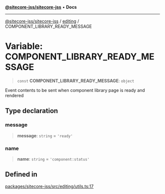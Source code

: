 [**@sitecore-jss/sitecore-jss**](../../README.md) • **Docs**

***

[@sitecore-jss/sitecore-jss](../../README.md) / [editing](../README.md) / COMPONENT\_LIBRARY\_READY\_MESSAGE

# Variable: COMPONENT\_LIBRARY\_READY\_MESSAGE

> `const` **COMPONENT\_LIBRARY\_READY\_MESSAGE**: `object`

Event contents to be sent when component library page is ready and rendered

## Type declaration

### message

> **message**: `string` = `'ready'`

### name

> **name**: `string` = `'component:status'`

## Defined in

[packages/sitecore-jss/src/editing/utils.ts:17](https://github.com/Sitecore/jss/blob/f73438462e859a2e4056c173073deed1d51387b8/packages/sitecore-jss/src/editing/utils.ts#L17)
